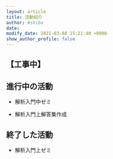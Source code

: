 ```yaml
---
layout: article
title: 活動紹介
author: #shiba
date: 
modify_date: 2021-03-08 15:21:40 +0900
show_author_profile: false
---
```


## 【工事中】

## 進行中の活動

- 解析入門中ゼミ

- 解析入門上解答集作成

## 終了した活動

- 解析入門上ゼミ